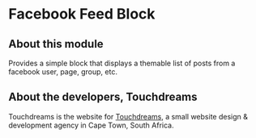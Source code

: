 # Facebook Feed Block


## About this module

Provides a simple block that displays a themable list of posts 
from a facebook user, page, group, etc.


## About the developers, Touchdreams

Touchdreams is the website for [Touchdreams](http://touchdreams.co.za), 
a small website design & development agency in Cape Town, South Africa.
